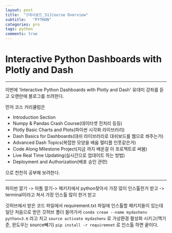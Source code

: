 ```yaml
---
layout: post
title:  "[대시보드_S1]Course Overview"
subtitle:   "PYTHON"
categories: pro
tags: python
comments: true
---
```


# Interactive Python Dashboards with Plotly and Dash 

---

이번에 'Interactive Python Dashboards with Plotly and Dash' 유데미 강좌를 듣고 오랜만에 블로그를 쓰려한다.

먼저 코스 커리큘럼은

- Introduction Section
- Numpy & Pandas Crash Course(데이터셋 전처리 등등)
- Plotly Basic Charts and Plots(파이썬 시각화 라이브러리)
- Dash Basics for Dashboards(대쉬 라이브러리로 대쉬보드를 웹으로 쏴주는거)
- Advanced Dash Topics(복잡한 모양을 배움 멀티플 인풋같은거)
- Code Along Milestone Project(지금 까지 배운걸 이 프로젝트로 써봄)
- Live Real Time Updating(실시간으로 업데이트 하는 방법)
- Deployment and Authorization(배포 승인 관련)

으로 천천히 공부해 보려한다.

---

파이썬 깔기 -> 아톰 깔기-> 패키지에서 python찾아서 가장 많이 인스톨한거 받고 -> terminal이라고 쳐서 가장 인스톨 많이 한거 받고

깃허브에서 받은 코드 파일에서 requirement.txt 파일에 인스톨할 패키지들이 있는데 일단 처음으로 받은 깃허브 폴더 들어가서 
`conda creae --name mydashenv python=3.6`
라고 치고
`source activate mydashenv`
로 가상환경 활성화 시키고(맥기준, 윈도우는 source빼기)
`pip install -r requiremnet`
로 인스톨 하면 끝이다.
